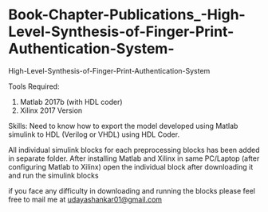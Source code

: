 # Book-Chapter-Publications_-High-Level-Synthesis-of-Finger-Print-Authentication-System-
High-Level-Synthesis-of-Finger-Print-Authentication-System

Tools Required:
1. Matlab 2017b (with HDL coder)
2. Xilinx 2017 Version

Skills: Need to know how to export the model developed using Matlab simulink to HDL (Verilog or VHDL) using HDL Coder.

All individual simulink blocks for each preprocessing blocks has been added in separate folder. After installing Matlab and Xilinx in same PC/Laptop (after configuring Matlab to Xilinx) open the individual block after downloading it and run the simulink blocks

if you face any difficulty in downloading and running the blocks please feel free to mail me at udayashankar01@gmail.com
